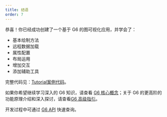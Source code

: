 ```yaml
---
title: 结语
order: 7
---
```


恭喜！你已经成功创建了一个基于 G6 的图可视化应用，并学会了：

- 基本绘制方法
- 远程数据加载
- 属性配置
- 布局运用
- 增加交互
- 添加辅助工具

完整代码见：[Tutorial案例代码](https://codepen.io/Yanyan-Wang/pen/mdbYZvZ)。

如果你希望继续学习深入的 G6 知识，请查看 [G6 核心概念](../middle/keyConcept)；关于 G6 的更高阶的功能原理介绍和深入探讨，请查看[G6 高级指引](../advanced/shape-and-properties)。

开发过程中可通过 [G6 API](../../api/GlobalAPI) 快速查询。